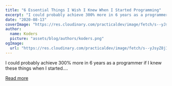 ```yaml
---
title: "6 Essential Things I Wish I Knew When I Started Programming"
excerpt: "I could probably achieve 300% more in 6 years as a programmer if I knew these things when I started...."
date: "2020-08-13"
coverImage: "https://res.cloudinary.com/practicaldev/image/fetch/s--yJsyZ8j1--/c_imagga_scale,f_auto,fl_progressive,h_420,q_auto,w_1000/https://dev-to-uploads.s3.amazonaws.com/i/5l34h3xdx96y5n2nbcc3.png"
author:
  name: Koders
  picture: "assets/blog/authors/koders.png"
ogImage:
  url: "https://res.cloudinary.com/practicaldev/image/fetch/s--yJsyZ8j1--/c_imagga_scale,f_auto,fl_progressive,h_420,q_auto,w_1000/https://dev-to-uploads.s3.amazonaws.com/i/5l34h3xdx96y5n2nbcc3.png"
---
```


I could probably achieve 300% more in 6 years as a programmer if I knew these things when I started....

[Read more](https://dev.to/nickbulljs/6-essential-things-i-wish-i-knew-when-i-started-programming-1pc7)
